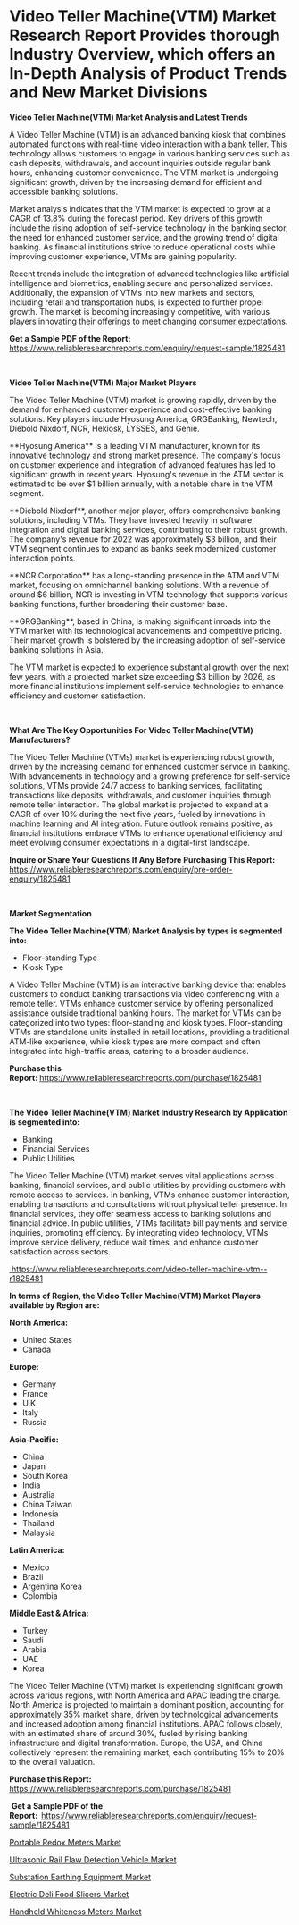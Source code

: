 <p><h1>Video Teller Machine(VTM) Market Research Report Provides thorough Industry Overview, which offers an In-Depth Analysis of Product Trends and New Market Divisions</h1></p><p><strong>Video Teller Machine(VTM) Market Analysis and Latest Trends</strong></p>
<p><p>A Video Teller Machine (VTM) is an advanced banking kiosk that combines automated functions with real-time video interaction with a bank teller. This technology allows customers to engage in various banking services such as cash deposits, withdrawals, and account inquiries outside regular bank hours, enhancing customer convenience. The VTM market is undergoing significant growth, driven by the increasing demand for efficient and accessible banking solutions.</p><p>Market analysis indicates that the VTM market is expected to grow at a CAGR of 13.8% during the forecast period. Key drivers of this growth include the rising adoption of self-service technology in the banking sector, the need for enhanced customer service, and the growing trend of digital banking. As financial institutions strive to reduce operational costs while improving customer experience, VTMs are gaining popularity.</p><p>Recent trends include the integration of advanced technologies like artificial intelligence and biometrics, enabling secure and personalized services. Additionally, the expansion of VTMs into new markets and sectors, including retail and transportation hubs, is expected to further propel growth. The market is becoming increasingly competitive, with various players innovating their offerings to meet changing consumer expectations.</p></p>
<p><strong>Get a Sample PDF of the Report:&nbsp;</strong> <a href="https://www.reliableresearchreports.com/enquiry/request-sample/1825481?utm_campaign=2230&utm_medium=2&utm_source=Github&utm_content=ia&utm_term=12042025&utm_id=video-teller-machinevtm">https://www.reliableresearchreports.com/enquiry/request-sample/1825481</a></p>
<p>&nbsp;</p>
<p><strong>Video Teller Machine(VTM) Major Market Players</strong></p>
<p><p>The Video Teller Machine (VTM) market is growing rapidly, driven by the demand for enhanced customer experience and cost-effective banking solutions. Key players include Hyosung America, GRGBanking, Newtech, Diebold Nixdorf, NCR, Hekiosk, LYSSES, and Genie.</p><p>**Hyosung America** is a leading VTM manufacturer, known for its innovative technology and strong market presence. The company's focus on customer experience and integration of advanced features has led to significant growth in recent years. Hyosung's revenue in the ATM sector is estimated to be over $1 billion annually, with a notable share in the VTM segment.</p><p>**Diebold Nixdorf**, another major player, offers comprehensive banking solutions, including VTMs. They have invested heavily in software integration and digital banking services, contributing to their robust growth. The company's revenue for 2022 was approximately $3 billion, and their VTM segment continues to expand as banks seek modernized customer interaction points.</p><p>**NCR Corporation** has a long-standing presence in the ATM and VTM market, focusing on omnichannel banking solutions. With a revenue of around $6 billion, NCR is investing in VTM technology that supports various banking functions, further broadening their customer base.</p><p>**GRGBanking**, based in China, is making significant inroads into the VTM market with its technological advancements and competitive pricing. Their market growth is bolstered by the increasing adoption of self-service banking solutions in Asia.</p><p>The VTM market is expected to experience substantial growth over the next few years, with a projected market size exceeding $3 billion by 2026, as more financial institutions implement self-service technologies to enhance efficiency and customer satisfaction.</p></p>
<p>&nbsp;</p>
<p><strong>What Are The Key Opportunities For Video Teller Machine(VTM) Manufacturers?</strong></p>
<p><p>The Video Teller Machine (VTMs) market is experiencing robust growth, driven by the increasing demand for enhanced customer service in banking. With advancements in technology and a growing preference for self-service solutions, VTMs provide 24/7 access to banking services, facilitating transactions like deposits, withdrawals, and customer inquiries through remote teller interaction. The global market is projected to expand at a CAGR of over 10% during the next five years, fueled by innovations in machine learning and AI integration. Future outlook remains positive, as financial institutions embrace VTMs to enhance operational efficiency and meet evolving consumer expectations in a digital-first landscape.</p></p>
<p><strong>Inquire or Share Your Questions If Any Before Purchasing This Report:</strong> <a href="https://www.reliableresearchreports.com/enquiry/pre-order-enquiry/1825481?utm_campaign=2230&utm_medium=2&utm_source=Github&utm_content=ia&utm_term=12042025&utm_id=video-teller-machinevtm">https://www.reliableresearchreports.com/enquiry/pre-order-enquiry/1825481</a></p>
<p>&nbsp;</p>
<p><strong>Market Segmentation</strong></p>
<p><strong>The Video Teller Machine(VTM) Market Analysis by types is segmented into:</strong></p>
<p><ul><li>Floor-standing Type</li><li>Kiosk Type</li></ul></p>
<p><p>A Video Teller Machine (VTM) is an interactive banking device that enables customers to conduct banking transactions via video conferencing with a remote teller. VTMs enhance customer service by offering personalized assistance outside traditional banking hours. The market for VTMs can be categorized into two types: floor-standing and kiosk types. Floor-standing VTMs are standalone units installed in retail locations, providing a traditional ATM-like experience, while kiosk types are more compact and often integrated into high-traffic areas, catering to a broader audience.</p></p>
<p><strong>Purchase this Report:&nbsp;</strong><a href="https://www.reliableresearchreports.com/purchase/1825481?utm_campaign=2230&utm_medium=2&utm_source=Github&utm_content=ia&utm_term=12042025&utm_id=video-teller-machinevtm">https://www.reliableresearchreports.com/purchase/1825481</a></p>
<p>&nbsp;</p>
<p><strong>The Video Teller Machine(VTM) Market Industry Research by Application is segmented into:</strong></p>
<p><ul><li>Banking</li><li>Financial Services</li><li>Public Utilities</li></ul></p>
<p><p>The Video Teller Machine (VTM) market serves vital applications across banking, financial services, and public utilities by providing customers with remote access to services. In banking, VTMs enhance customer interaction, enabling transactions and consultations without physical teller presence. In financial services, they offer seamless access to banking solutions and financial advice. In public utilities, VTMs facilitate bill payments and service inquiries, promoting efficiency. By integrating video technology, VTMs improve service delivery, reduce wait times, and enhance customer satisfaction across sectors.</p></p>
<p><a href="https://www.reliableresearchreports.com/video-teller-machine-vtm--r1825481?utm_campaign=2230&utm_medium=2&utm_source=Github&utm_content=ia&utm_term=12042025&utm_id=video-teller-machinevtm">&nbsp;https://www.reliableresearchreports.com/video-teller-machine-vtm--r1825481</a></p>
<p><strong>In terms of Region, the Video Teller Machine(VTM) Market Players available by Region are:</strong></p>
<p>
    <p> <strong> North America: </strong>
        <ul>
            <li>United States</li>
            <li>Canada</li>
        </ul>
        </p> 
    <p> <strong> Europe: </strong>
        <ul>
            <li>Germany</li>
            <li>France</li>
            <li>U.K.</li>
            <li>Italy</li>
            <li>Russia</li>
        </ul>
        </p> 
    <p> <strong> Asia-Pacific: </strong>
        <ul>
            <li>China</li>
            <li>Japan</li>
            <li>South Korea</li>
            <li>India</li>
            <li>Australia</li>
            <li>China Taiwan</li>
            <li>Indonesia</li>
            <li>Thailand</li>
            <li>Malaysia</li>
        </ul>
        </p> 
    <p> <strong> Latin America: </strong>
        <ul>
            <li>Mexico</li>
            <li>Brazil</li>
            <li>Argentina Korea</li>
            <li>Colombia</li>
        </ul>
        </p> 
    <p> <strong> Middle East & Africa: </strong>
        <ul>
            <li>Turkey</li>
            <li>Saudi</li>
            <li>Arabia</li>
            <li>UAE</li>
            <li>Korea</li>
        </ul>
    </p>
    </p>
<p><p>The Video Teller Machine (VTM) market is experiencing significant growth across various regions, with North America and APAC leading the charge. North America is projected to maintain a dominant position, accounting for approximately 35% market share, driven by technological advancements and increased adoption among financial institutions. APAC follows closely, with an estimated share of around 30%, fueled by rising banking infrastructure and digital transformation. Europe, the USA, and China collectively represent the remaining market, each contributing 15% to 20% to the overall valuation.</p></p>
<p><strong>Purchase this Report: </strong><a href="https://www.reliableresearchreports.com/purchase/1825481?utm_campaign=2230&utm_medium=2&utm_source=Github&utm_content=ia&utm_term=12042025&utm_id=video-teller-machinevtm">https://www.reliableresearchreports.com/purchase/1825481</a></p>
<p>&nbsp;<strong>Get a Sample PDF of the Report:&nbsp;&nbsp;</strong><a href="https://www.reliableresearchreports.com/enquiry/request-sample/1825481?utm_campaign=2230&utm_medium=2&utm_source=Github&utm_content=ia&utm_term=12042025&utm_id=video-teller-machinevtm">https://www.reliableresearchreports.com/enquiry/request-sample/1825481</a></p>
<p><strong></strong></p>
<p><p><a href="https://github.com/uripeachrii/Market-Research-Report-List-1/blob/main/portable-redox-meters-market.md?utm_campaign=2230&utm_medium=2&utm_source=Github&utm_content=ia&utm_term=12042025&utm_id=video-teller-machinevtm">Portable Redox Meters Market</a></p><p><a href="https://github.com/mcveathuane2/Market-Research-Report-List-1/blob/main/ultrasonic-rail-flaw-detection-vehicle-market.md?utm_campaign=2230&utm_medium=2&utm_source=Github&utm_content=ia&utm_term=12042025&utm_id=video-teller-machinevtm">Ultrasonic Rail Flaw Detection Vehicle Market</a></p><p><a href="https://github.com/laingragle95/Market-Research-Report-List-1/blob/main/substation-earthing-equipment-market.md?utm_campaign=2230&utm_medium=2&utm_source=Github&utm_content=ia&utm_term=12042025&utm_id=video-teller-machinevtm">Substation Earthing Equipment Market</a></p><p><a href="https://github.com/rakowpleetj1/Market-Research-Report-List-1/blob/main/electric-deli-food-slicers-market.md?utm_campaign=2230&utm_medium=2&utm_source=Github&utm_content=ia&utm_term=12042025&utm_id=video-teller-machinevtm">Electric Deli Food Slicers Market</a></p><p><a href="https://github.com/janotjuljo/Market-Research-Report-List-1/blob/main/handheld-whiteness-meters-market.md?utm_campaign=2230&utm_medium=2&utm_source=Github&utm_content=ia&utm_term=12042025&utm_id=video-teller-machinevtm">Handheld Whiteness Meters Market</a></p></p>